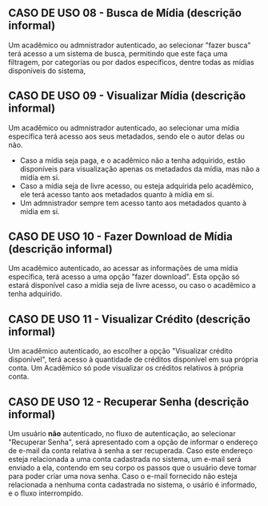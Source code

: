 ## CASO DE USO 08 - Busca de Mídia (descrição informal)
Um acadêmico ou admnistrador autenticado, ao selecionar "fazer busca" terá acesso a um sistema de busca, permitindo que este faça uma filtragem, por categorías ou por dados específicos, dentre todas as mídias disponíveis do sistema,

## CASO DE USO 09 - Visualizar Mídia (descrição informal)
Um acadêmico ou admnistrador autenticado, ao selecionar uma mídia específica terá acesso aos seus metadados, sendo ele o autor delas ou não. 
- Caso a mídia seja paga, e o acadêmico não a tenha adquirido, estão disponíveis para visualização apenas os metadados da mídia, mas não a midía em si. 
- Caso a mídia seja de livre acesso, ou esteja adquirida pelo acadêmico, ele terá acesso tanto aos metadados quanto à mídia em si. 
- Um admnistrador sempre tem acesso tanto aos metadados quanto à midia em si.

## CASO DE USO 10 - Fazer Download de Mídia (descrição informal)
Um acadêmico autenticado, ao acessar as informações de uma mídia específica, terá acesso a uma opção "fazer download". Esta opção só estará disponível caso a mídia seja de livre acesso, ou caso o acadêmico a tenha adquirido.

## CASO DE USO 11 - Visualizar Crédito (descrição informal)
Um acadêmico autenticado, ao escolher a opção "Visualizar crédito disponível", terá acesso à quantidade de créditos disponível em sua própria conta. Um Acadêmico só pode visualizar os créditos relativos à própria conta.

## CASO DE USO 12 - Recuperar Senha (descrição informal)
Um usuário  **não** autenticado, no fluxo de autenticação, ao selecionar "Recuperar Senha", será apresentado com a opção de informar o endereço de e-mail da conta relativa à senha a ser recuperada. Caso este endereço esteja relacionada a uma conta cadastrada no sistema, um e-mail será enviado a ela, contendo em seu corpo os passos que o usuário deve tomar para poder criar uma nova senha. Caso o e-mail fornecido não esteja relacionada a nenhuma conta cadastrada no sistema, o usário é informado, e o fluxo interrompido.